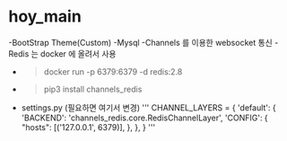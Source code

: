 # hoy_main
-BootStrap Theme(Custom)
-Mysql
-Channels 를 이용한 websocket 통신
-Redis 는 docker 에 올려서 사용
- > docker run -p 6379:6379 -d redis:2.8
- > pip3 install channels_redis
- >
  settings.py (필요하면 여기서 변경)
  '''
   CHANNEL_LAYERS = {
    'default': {
        'BACKEND': 'channels_redis.core.RedisChannelLayer',
        'CONFIG': {
            "hosts": [('127.0.0.1', 6379)],
        },
    },
  }
  '''
